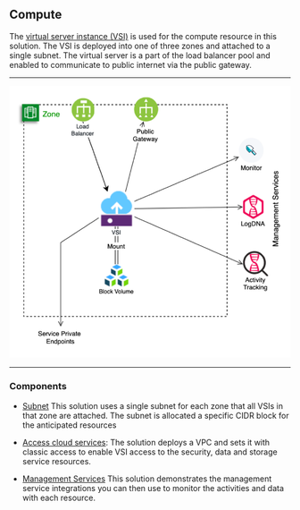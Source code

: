 ## Compute

The [virtual server instance (VSI)](https://cloud.ibm.com/docs/vpc-on-classic-vsi?topic=vpc-on-classic-vsi-getting-started) is used for the compute resource in this solution. The VSI is deployed into one of three zones and attached to a single subnet. The virtual server is a part of the load balancer pool and enabled to communicate to public internet via the public gateway.  

---

![Architecture](../imgs/compute.png)

---

### Components

- [Subnet](https://cloud.ibm.com/docs/vpc-on-classic?topic=solution-tutorials-vpc-public-app-private-backend) This solution uses a single subnet for each zone that all VSIs in that zone are attached. The subnet is allocated a specific CIDR block for the anticipated resources

- [Access cloud services](https://cloud.ibm.com/docs/vpc-on-classic?topic=vpc-on-classic-setting-up-access-to-your-classic-infrastructure-from-vpc): The solution deploys a VPC and sets it with classic access to enable VSI access to the security, data and storage service resources. 

- [Management Services](https://cloud.ibm.com/docs/vpc-on-classic?topic=vpc-on-classic-at-events) This solution demonstrates the management service integrations you can then use to monitor the activities and data with each resource.

